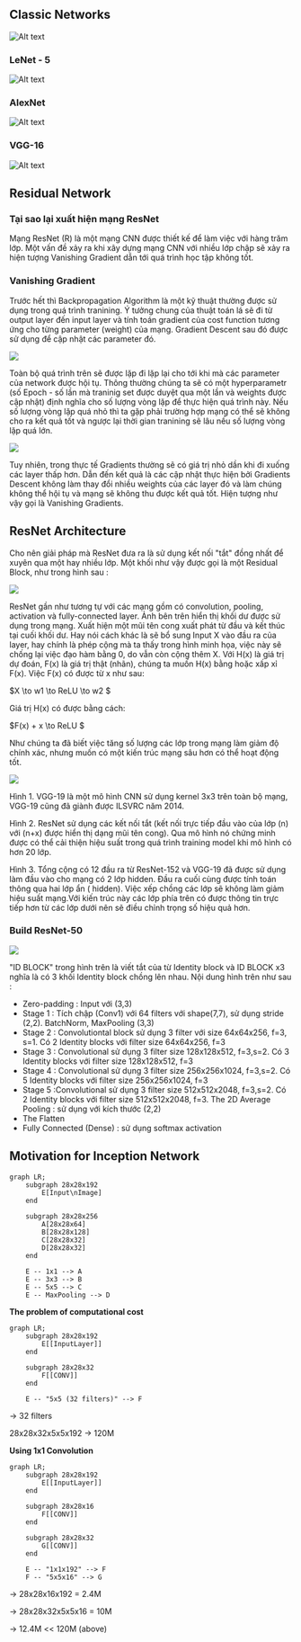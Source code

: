 ## Classic Networks

![Alt text](img/pic1.png)

### LeNet - 5

![Alt text](img/Screenshot-from-2021-03-18-12-47-59.webp)

### AlexNet

![Alt text](img/remotesensing-09-00848-g001.webp)

### VGG-16

![Alt text](img/vgg16-1-e1542731207177.png)

## Residual Network

### Tại sao lại xuất hiện mạng ResNet
Mạng ResNet (R) là một mạng CNN được thiết kế để làm việc với hàng trăm lớp. Một vấn đề xảy ra khi xây dựng mạng CNN với nhiều lớp chập sẽ xảy ra hiện tượng Vanishing Gradient dẫn tới quá trình học tập không tốt.

### Vanishing Gradient
Trước hết thì Backpropagation Algorithm là một kỹ thuật thường được sử dụng trong quá trình tranining. Ý tưởng chung của thuật toán lá sẽ đi từ output layer đến input layer và tính toán gradient của cost function tương ứng cho từng parameter (weight) của mạng. Gradient Descent sau đó được sử dụng để cập nhật các parameter đó.

![](img/2c64f987-0660-4f19-ba0e-caf75d6ed1c2.webp)

Toàn bộ quá trình trên sẽ được lặp đi lặp lại cho tới khi mà các parameter của network được hội tụ. Thông thường chúng ta sẽ có một hyperparametr (số Epoch - số lần mà traninig set được duyệt qua một lần và weights được cập nhật) định nghĩa cho số lượng vòng lặp để thực hiện quá trình này. Nếu số lượng vòng lặp quá nhỏ thì ta gặp phải trường hợp mạng có thể sẽ không cho ra kết quả tốt và ngược lại thời gian tranining sẽ lâu nếu số lượng vòng lặp quá lớn.

![](img/4f9fd490-ebe3-4346-960d-0fa2a99eec76.webp)

Tuy nhiên, trong thực tế Gradients thường sẽ có giá trị nhỏ dần khi đi xuống các layer thấp hơn. Dẫn đến kết quả là các cập nhật thực hiện bởi Gradients Descent không làm thay đổi nhiều weights của các layer đó và làm chúng không thể hội tụ và mạng sẽ không thu được kết quả tốt. Hiện tượng như vậy gọi là Vanishing Gradients.

## ResNet Architecture

Cho nên giải pháp mà ResNet đưa ra là sử dụng kết nối "tắt" đồng nhất để xuyên qua một hay nhiều lớp. Một khối như vậy được gọi là một Residual Block, như trong hình sau :

![](img/9fc720ba-45e4-4d2f-8b58-5926350bc075.webp)

ResNet gần như tương tự với các mạng gồm có convolution, pooling, activation và fully-connected layer. Ảnh bên trên hiển thị khối dư được sử dụng trong mạng. Xuất hiện một mũi tên cong xuất phát từ đầu và kết thúc tại cuối khối dư. Hay nói cách khác là sẽ bổ sung Input X vào đầu ra của layer, hay chính là phép cộng mà ta thấy trong hình minh họa, việc này sẽ chống lại việc đạo hàm bằng 0, do vẫn còn cộng thêm X. Với H(x) là giá trị dự đoán, F(x) là giá trị thật (nhãn), chúng ta muốn H(x) bằng hoặc xấp xỉ F(x). Việc F(x) có được từ x như sau:

$X \to w1 \to ReLU \to w2 $

Giá trị H(x) có được bằng cách:

$F(x) + x \to ReLU $

Như chúng ta đã biết việc tăng số lượng các lớp trong mạng làm giảm độ chính xác, nhưng muốn có một kiến trúc mạng sâu hơn có thể hoạt động tốt.

![](img/dd71c193-b255-40ce-86c9-dcbac17e0a6f.webp)

Hình 1. VGG-19 là một mô hình CNN sử dụng kernel 3x3 trên toàn bộ mạng, VGG-19 cũng đã giành được ILSVRC năm 2014.

Hình 2. ResNet sử dụng các kết nối tắt (kết nối trực tiếp đầu vào của lớp (n) với (n+x) được hiển thị dạng mũi tên cong). Qua mô hình nó chứng minh được có thể cải thiện hiệu suất trong quá trình training model khi mô hình có hơn 20 lớp.

Hình 3. Tổng cộng có 12 đầu ra từ ResNet-152 và VGG-19 đã được sử dụng làm đầu vào cho mạng có 2 lớp hidden. Đầu ra cuối cùng được tính toán thông qua hai lớp ẩn ( hidden). Việc xếp chồng các lớp sẽ không làm giảm hiệu suất mạng.Với kiến trúc này các lớp phía trên có được thông tin trực tiếp hơn từ các lớp dưới nên sẽ điều chỉnh trọng số hiệu quả hơn.

### Build ResNet-50

![](img/fe5b21e5-3ad3-4419-93e0-7aa77a662bdd.webp)

"ID BLOCK" trong hình trên là viết tắt của từ Identity block và ID BLOCK x3 nghĩa là có 3 khối Identity block chồng lên nhau. Nội dung hình trên như sau :

- Zero-padding : Input với (3,3)
- Stage 1 : Tích chập (Conv1) với 64 filters với shape(7,7), sử dụng stride (2,2). BatchNorm, MaxPooling (3,3)
- Stage 2 : Convolutiontal block sử dụng 3 filter với size 64x64x256, f=3, s=1. Có 2 Identity blocks với filter size 64x64x256, f=3
- Stage 3 : Convolutional sử dụng 3 filter size 128x128x512, f=3,s=2. Có 3 Identity blocks với filter size 128x128x512, f=3
- Stage 4 : Convolutional sử dụng 3 filter size 256x256x1024, f=3,s=2. Có 5 Identity blocks với filter size 256x256x1024, f=3
- Stage 5 :Convolutional sử dụng 3 filter size 512x512x2048, f=3,s=2. Có 2 Identity blocks với filter size 512x512x2048, f=3.
The 2D Average Pooling : sử dụng với kích thước (2,2)
- The Flatten
- Fully Connected (Dense) : sử dụng softmax activation

## Motivation for Inception Network

```mermaid
graph LR;
    subgraph 28x28x192
        E[Input\nImage]
    end

    subgraph 28x28x256
        A[28x28x64]
        B[28x28x128]
        C[28x28x32]
        D[28x28x32]
    end

    E -- 1x1 --> A
    E -- 3x3 --> B
    E -- 5x5 --> C
    E -- MaxPooling --> D
```

**The problem of computational cost**

```mermaid
graph LR;
    subgraph 28x28x192
        E[[InputLayer]]
    end

    subgraph 28x28x32
        F[[CONV]]
    end

    E -- "5x5 (32 filters)" --> F
```

$\to$ 32 filters

28x28x32x5x5x192 $\to$ 120M

**Using 1x1 Convolution**

```mermaid
graph LR;
    subgraph 28x28x192
        E[[InputLayer]]
    end

    subgraph 28x28x16
        F[[CONV]]
    end

    subgraph 28x28x32
        G[[CONV]]
    end

    E -- "1x1x192" --> F
    F -- "5x5x16" --> G
```

$\to$ 28x28x16x192 = 2.4M

$\to$ 28x28x32x5x5x16 = 10M

$\to$ 12.4M << 120M (above)